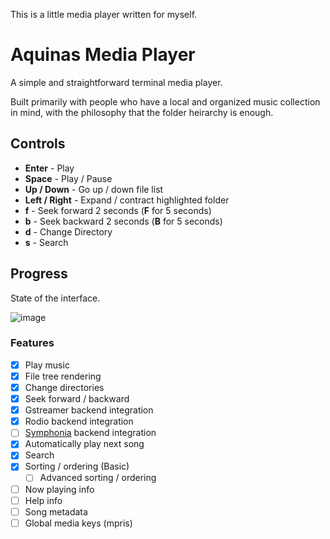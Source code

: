 This is a little media player written for myself.

# Aquinas Media Player

A simple and straightforward terminal media player.

Built primarily with people who have a local and organized music collection in mind, with the philosophy that the folder heirarchy is enough.

## Controls

- **Enter** - Play
- **Space** - Play / Pause
- **Up / Down** - Go up / down file list
- **Left / Right** - Expand / contract highlighted folder
- **f** - Seek forward 2 seconds (**F** for 5 seconds)
- **b** - Seek backward 2 seconds (**B** for 5 seconds)
- **d** - Change Directory
- **s** - Search

## Progress

State of the interface.

![image](https://user-images.githubusercontent.com/779390/146649058-0ae0e0bd-536b-4625-8884-0b84d4ff1d39.png)

### Features
- [x] Play music
- [x] File tree rendering
- [x] Change directories
- [x] Seek forward / backward
- [x] Gstreamer backend integration
- [x] Rodio backend integration
- [ ] [Symphonia](https://github.com/pdeljanov/Symphonia) backend integration
- [x] Automatically play next song
- [x] Search
- [x] Sorting / ordering (Basic)
  - [ ] Advanced sorting / ordering
- [ ] Now playing info
- [ ] Help info
- [ ] Song metadata
- [ ] Global media keys (mpris)
